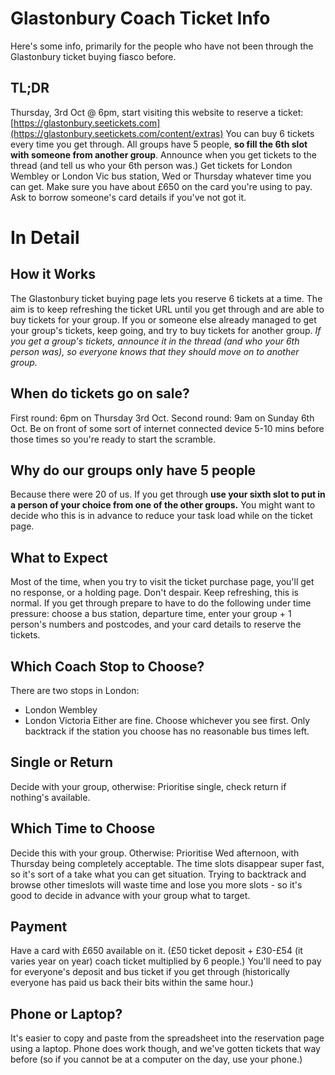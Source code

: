 # Glastonbury Coach Ticket Info
Here's some info, primarily for the people who have not been through the Glastonbury ticket buying fiasco before.
## TL;DR
Thursday, 3rd Oct @ 6pm, start visiting this website to reserve a ticket: [https://glastonbury.seetickets.com](https://glastonbury.seetickets.com/content/extras)
You can buy 6 tickets every time you get through. All groups have 5 people, **so fill the 6th slot with someone from another group**.
Announce when you get tickets to the thread (and tell us who your 6th person was.)
Get tickets for London Wembley or London Vic bus station, Wed or Thursday whatever time you can get.
Make sure you have about £650 on the card you're using to pay. Ask to borrow someone's card details if you've not got it.
# In Detail
## How it Works
The Glastonbury ticket buying page lets you reserve 6 tickets at a time. The aim is to keep refreshing the ticket URL until you get through and are able to buy tickets for your group. If you or someone else already managed to get your group's tickets, keep going, and try to buy tickets for another group.
*If you get a group's tickets, announce it in the thread (and who your 6th person was), so everyone knows that they should move on to another group.*
## When do tickets go on sale?
First round: 6pm on Thursday 3rd Oct.
Second round: 9am on Sunday 6th Oct.
Be on front of some sort of internet connected device 5-10 mins before those times so you're ready to start the scramble.
## Why do our groups only have 5 people
Because there were 20 of us. If you get through **use your sixth slot to put in a person of your choice from one of the other groups.** You might want to decide who this is in advance to reduce your task load while on the ticket page. 
## What to Expect
Most of the time, when you try to visit the ticket purchase page, you'll get no response, or a holding page. Don't despair. Keep refreshing, this is normal.
If you get through prepare to have to do the following under time pressure: choose a bus station, departure time, enter your group + 1 person's numbers and postcodes, and your card details to reserve the tickets.
## Which Coach Stop to Choose?
There are two stops in London:
- London Wembley
- London Victoria
Either are fine. Choose whichever you see first. Only backtrack if the station you choose has no reasonable bus times left.
## Single or Return
Decide with your group, otherwise: Prioritise single, check return if nothing's available.
## Which Time to Choose
Decide this with your group. Otherwise: Prioritise Wed afternoon, with Thursday being completely acceptable.
The time slots disappear super fast, so it's sort of a take what you can get situation. Trying to backtrack and browse other timeslots will waste time and lose you more slots - so it's good to decide in advance with your group what to target.
## Payment
Have a card with £650 available on it. (£50 ticket deposit + £30-£54 (it varies year on year) coach ticket multiplied by 6 people.) You'll need to pay for everyone's deposit and bus ticket if you get through (historically everyone has paid us back their bits within the same hour.)
## Phone or Laptop?
It's easier to copy and paste from the spreadsheet into the reservation page using a laptop. Phone does work though, and we've gotten tickets that way before (so if you cannot be at a computer on the day, use your phone.)
